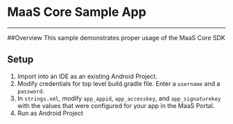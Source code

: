 # MaaS Core Sample App

________________
##Overview
This sample demonstrates proper usage of the MaaS Core SDK

## Setup

1. Import into an IDE as an existing Android Project.
2. Modify credentials for top level build.gradle file. Enter a `username` and a `password`.
3. In `strings.xml`, modify `app_appid`, `app_accesskey`, and `app_signaturekey` with the values that were configured for your app in the MaaS Portal.
4. Run as Android Project
